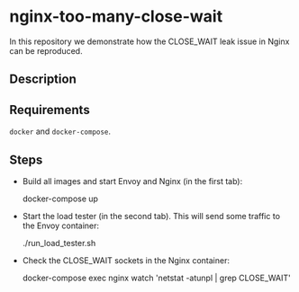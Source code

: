 # nginx-too-many-close-wait

In this repository we demonstrate how the CLOSE_WAIT leak issue in Nginx can be reproduced.

## Description

## Requirements

`docker` and `docker-compose`.

## Steps

- Build all images and start Envoy and Nginx (in the first tab):

  docker-compose up

- Start the load tester (in the second tab). This will send some traffic to the Envoy container:

  ./run_load_tester.sh

- Check the CLOSE_WAIT sockets in the Nginx container:

  docker-compose exec nginx watch 'netstat -atunpl | grep CLOSE_WAIT'
